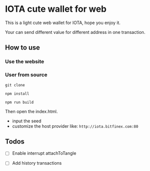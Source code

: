 # IOTA cute wallet for web 
This is a light cute web wallet for IOTA, hope you enjoy it.

Your can send different value for different address in one transaction.

## How to use

### Use the website


### User from source
```
git clone 
```
```
npm install
```

```
npm run build
```
Then open the index.html.
* input the seed
* customize the host provider like: `http://iota.bitfinex.com:80` 


## Todos
- [ ] Enable interrupt attachToTangle
- [ ] Add history transactions



